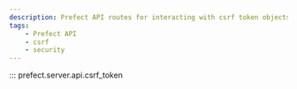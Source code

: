```yaml
---
description: Prefect API routes for interacting with csrf token objects.
tags:
    - Prefect API
    - csrf
    - security
---
```


::: prefect.server.api.csrf_token
